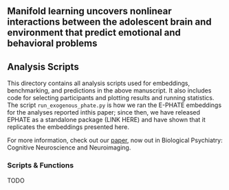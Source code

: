 ## Manifold learning uncovers nonlinear interactions between the adolescent brain and environment that predict emotional and behavioral problems

## Analysis Scripts
This directory contains all analysis scripts used for embeddings, benchmarking, and predictions in the above manuscript. It also includes code for selecting participants and plotting results and running statistics. 
The script `run_exogenous_phate.py` is how we ran the E-PHATE embeddings for the analyses reported inthis paper; since then, we have released EPHATE as a standalone package (LINK HERE) and have shown that it replicates
the embeddings presented here.

For more information, check out our [paper](https://doi.org/10.1016/j.bpsc.2024.07.001), now out in Biological Psychiatry: Cognitive Neuroscience and Neuroimaging.

### Scripts & Functions
TODO
